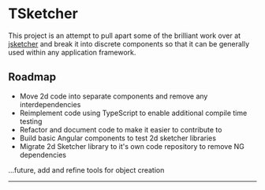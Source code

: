 # TSketcher

This project is an attempt to pull apart some of the brilliant work over at [jsketcher](https://github.com/xibyte/jsketcher) and break it into discrete components so that it can be generally used within any application framework.


## Roadmap

* Move 2d code into separate components and remove any interdependencies
* Reimplement code using TypeScript to enable additional compile time testing
* Refactor and document code to make it easier to contribute to
* Build basic Angular components to test 2d sketcher libraries
* Migrate 2d Sketcher library to it's own code repository to remove NG dependencies


...future, add and refine tools for object creation




----